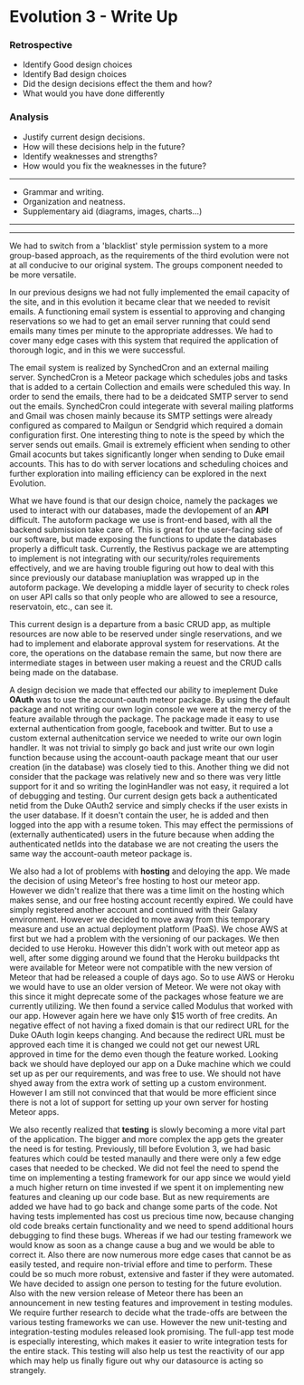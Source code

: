 # Evolution 3 - Write Up

### Retrospective


- Identify Good design choices
- Identify Bad design choices
- Did the design decisions effect the them and how?
- What would you have done differently



### Analysis

- Justify current design decisions.
- How will these decisions help in the future?
- Identify weaknesses and strengths?
- How would you fix the weaknesses in the future?

------------
- Grammar and writing.
- Organization and neatness.
- Supplementary aid (diagrams, images, charts...)



--------------

--------------


We had to switch from a 'blacklist' style permission system to a more group-based approach, as the requirements of the third evolution were not at all conducive to our original system. The groups component needed to be more versatile. 

In our previous designs we had not fully implemented the email capacity of the site, and in this evolution it became clear that we needed to revisit emails. A functioning email system is essential to approving and changing reservations so we had to get an email server running that could send emails many times per minute to the appropriate addresses. We had to cover many edge cases with this system that required the application of thorough logic, and in this we were successful.

The email system is realized by SynchedCron and an external mailing server. SynchedCron is a Meteor package which schedules jobs and tasks that is added to a certain Collection and emails were scheduled this way. In order to send the emails, there had to be a deidcated SMTP server to send out the emails. SynchedCron could integerate with several mailing platforms and Gmail was chosen mainly because its SMTP settings were already configured as compared to Mailgun or Sendgrid which required a domain configuration first. One interesting thing to note is the speed by which the server sends out emails. Gmail is extremely efficient when sending to other Gmail acocunts but takes significantly longer when sending to Duke email accounts. This has to do with server locations and scheduling choices and further exploration into mailing efficiency can be explored in the next Evolution.

What we have found is that our design choice, namely the packages we used to interact with our databases, made the devlopement of an **API** difficult.  The autoform package we use is front-end based, with all the backend submission take care of. This is great for the user-facing side of our software, but made exposing the functions to update the databases properly a difficult task. Currently, the Restivus package we are attempting to implement is not integrating with our security/roles requirements effectively, and we are having trouble figuring out how to deal with this since previously our database maniuplation was wrapped up in the autoform package. We developing a middle layer of security to check roles on user API calls so that only people who are allowed to see a resource, reservatoin, etc., can see it. 

This current design is a departure from a basic CRUD app, as multiple resources are now able to be reserved under single reservations, and we had to implement and elaborate approval system for reservations. At the core, the operations on the database remain the same, but now there are intermediate stages in between user making a reuest and the CRUD calls being made on the database.


A design decision we made that effected our ability to imeplement Duke **OAuth** was to use the account-oauth meteor package. By using the default package and not writing our own login console we were at the mercy of the feature available through the package. The package made it easy to use external authentication from google, facebook and twitter. But to use a custom external authenitcation service we needed to write our own login handler. It was not trivial to simply go back and just write our own login function because using the account-oauth package meant that our user creation (in the database) was closely tied to this. Another thing we did not consider that the package was relatively new and so there was very little support for it and so writing the loginHandler was not easy, it required a lot of debugging and testing. Our current design gets back a authenticated netid from the Duke OAuth2 service and simply checks if the user exists in the user database. If it doesn't contain the user, he is added and then logged into the app with a resume token. This may effect the permissions of (externally authenticated) users in the future because when adding the authenticated netIds into the database we are not creating the users the same way the account-oauth meteor package is.


We also had a lot of problems with **hosting** and deloying the app. We made the decision of using Meteor's free hosting to host our meteor app. However we didn't realize that there was a time limit on the hosting which makes sense, and our free hosting account recently expired. We could have simply registered another account and continued with their Galaxy environment. However we decided to move away from this temporary measure and use an actual deployment platform (PaaS). We chose AWS at first but we had a problem with the versioning of our packages. We then decided to use Heroku. However this didn't work with out meteor app as well, after some digging around we found that the Heroku buildpacks tht were available for Meteor were not compatible with the new version of Meteor that had be released a couple of days ago. So to use AWS or Heroku we would have to use an older version of Meteor. We were not okay with this since it might deprecate some of the packages whose feature we are currently utilizing. We then found a service called Modulus that worked with our app. However again here we have only $15 worth of free credits. An negative effect of not having a fixed domain is that our redirect URL for the Duke OAuth login keeps changing. And because the redirect URL must be approved each time it is changed we could not get our newest URL approved in time for the demo even though the feature worked. Looking back we should have deployed our app on a Duke machine which we could set up as per our requirements, and was free to use. We should not have shyed away from the extra work of setting up a custom environment. However I am still not convinced that that would be more efficient since there is not a lot of support for setting up your own server for hosting Meteor apps.

We also recently realized that **testing** is slowly becoming a more vital part of the application. The bigger and more complex the app gets the greater the need is for testing. Previously, till before Evolution 3, we had basic features which could be tested manaully and there were only a few edge cases that needed to be checked. We did not feel the need to spend the time on implementing a testing framework for our app since we would yield a much higher return on time invested if we spent it on implementing new features and cleaning up our code base. But as new requirements are added we have had to go back and change some parts of the code. Not having tests implemented has cost us precious time now, because changing old code breaks certain functionality and we need to spend additional hours debugging to find these bugs. Whereas if we had our testing framework we would know as soon as a change cause a bug and we would be able to correct it. Also there are now numerous more edge cases that cannot be as easily tested, and require non-trivial effore and time to perform. These could be so much more robust, extensive and faster if they were automated. We have decided to assign one person to testing for the future evolution. Also with the new version release of Meteor there has been an announcement in new testing features and improvement in testing modules. We require further research to decide what the trade-offs are between the various testing frameworks we can use. However the new unit-testing and integration-testing modules released look promising. The full-app test mode is especially interesting, which makes it easier to write integration tests for the entire stack. This testing will also help us test the reactivity of our app which may help us finally figure out why our datasource is acting so strangely. 
